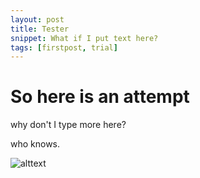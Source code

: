 ```yaml
---
layout: post
title: Tester
snippet: What if I put text here?
tags: [firstpost, trial]
---
```


# So here is an attempt

why don't I type more here?

who knows.

![alttext](asseets/pic.jpg)
